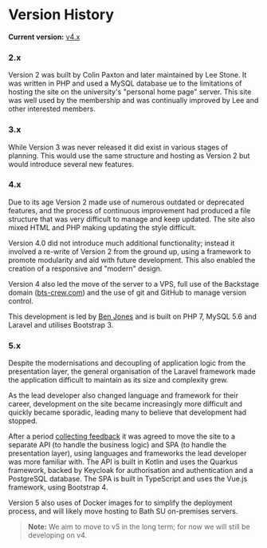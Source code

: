 # Version History

**Current version:** [v4.x](#4x)

### 2.x

Version 2 was built by Colin Paxton and later maintained by Lee Stone. It was written in PHP and used a MySQL database
ue to the limitations of hosting the site on the university's "personal home page" server. This site was well used by
the membership and was continually improved by Lee and other interested members.

### 3.x

While Version 3 was never released it did exist in various stages of planning. This would use the same structure and
hosting as Version 2 but would introduce several new features.

### 4.x

Due to its age Version 2 made use of numerous outdated or deprecated features, and the process of continuous improvement
had produced a file structure that was very difficult to manage and keep updated. The site also mixed HTML and PHP
making updating the style difficult.

Version 4.0 did not introduce much additional functionality; instead it involved a re-write of Version 2 from the ground
up, using a framework to promote modularity and aid with future development. This also enabled the creation of a
responsive and "modern" design.

Version 4 also led the move of the server to a VPS, full use of the Backstage domain ([bts-crew.com][domain]) and the
use of git and GitHub to manage version control.

This development is led by [Ben Jones][github-bnjns] and is built on PHP 7, MySQL 5.6 and Laravel and utilises Bootstrap
3.

### 5.x

Despite the modernisations and decoupling of application logic from the presentation layer, the general organisation of
the Laravel framework made the application difficult to maintain as its size and complexity grew.

As the lead developer also changed language and framework for their career, development on the site became increasingly
more difficult and quickly became sporadic, leading many to believe that development had stopped.

After a period [collecting feedback][v5-rfc] it was agreed to move the site to a separate API (to handle the business
logic) and SPA (to handle the presentation layer), using languages and frameworks the lead developer was more familiar
with. The API is built in Kotlin and uses the Quarkus framework, backed by Keycloak for authorisation and authentication
and a PostgreSQL database. The SPA is built in TypeScript and uses the Vue.js framework, using Bootstrap 4.

Version 5 also uses of Docker images for to simplify the deployment process, and will likely move hosting to Bath SU on-premises servers.

> **Note:** We aim to move to v5 in the long term; for now we will still be developing on v4.

[domain]: https://www.bts-crew.com
[github-bnjns]: https://github.com/bnjns
[v5-rfc]: https://github.com/backstage-technical-services/hub/issues/112
